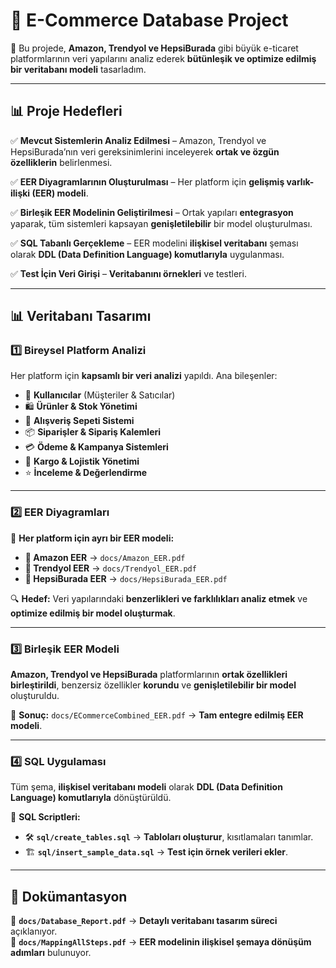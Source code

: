 # 🚀 E-Commerce Database Project  

📌 Bu projede, **Amazon, Trendyol ve HepsiBurada** gibi büyük e-ticaret platformlarının veri yapılarını analiz ederek **bütünleşik ve optimize edilmiş bir veritabanı modeli** tasarladım.   

---

## 📊 Proje Hedefleri  

✅ **Mevcut Sistemlerin Analiz Edilmesi** – Amazon, Trendyol ve HepsiBurada’nın veri gereksinimlerini inceleyerek **ortak ve özgün özelliklerin** belirlenmesi.  

✅ **EER Diyagramlarının Oluşturulması** – Her platform için **gelişmiş varlık-ilişki (EER) modeli**.  

✅ **Birleşik EER Modelinin Geliştirilmesi** – Ortak yapıları **entegrasyon** yaparak, tüm sistemleri kapsayan **genişletilebilir** bir model oluşturulması.  

✅ **SQL Tabanlı Gerçekleme** – EER modelini **ilişkisel veritabanı** şeması olarak **DDL (Data Definition Language) komutlarıyla** uygulanması.  

✅ **Test İçin Veri Girişi** – **Veritabanını örnekleri** ve testleri.  

---

## 📊 Veritabanı Tasarımı  

### **1️⃣ Bireysel Platform Analizi**  
Her platform için **kapsamlı bir veri analizi** yapıldı. Ana bileşenler:  

- 👥 **Kullanıcılar** (Müşteriler & Satıcılar)  
- 🛍️ **Ürünler & Stok Yönetimi**  
- 🛒 **Alışveriş Sepeti Sistemi**  
- 📦 **Siparişler & Sipariş Kalemleri**  
- 💳 **Ödeme & Kampanya Sistemleri**  
- 🚚 **Kargo & Lojistik Yönetimi**  
- ⭐ **İnceleme & Değerlendirme**  

---

### **2️⃣ EER Diyagramları**  
📌 **Her platform için ayrı bir EER modeli:**  

- **📄 Amazon EER** → `docs/Amazon_EER.pdf`  
- **📄 Trendyol EER** → `docs/Trendyol_EER.pdf`  
- **📄 HepsiBurada EER** → `docs/HepsiBurada_EER.pdf`  

🔍 **Hedef:** Veri yapılarındaki **benzerlikleri ve farklılıkları analiz etmek** ve **optimize edilmiş bir model oluşturmak**.  

---

### **3️⃣ Birleşik EER Modeli**  
**Amazon, Trendyol ve HepsiBurada** platformlarının **ortak özellikleri birleştirildi**, benzersiz özellikler **korundu** ve **genişletilebilir bir model** oluşturuldu.  

📄 **Sonuç:** `docs/ECommerceCombined_EER.pdf` → **Tam entegre edilmiş EER modeli**.  

---

### **4️⃣ SQL Uygulaması**  
Tüm şema, **ilişkisel veritabanı modeli** olarak **DDL (Data Definition Language) komutlarıyla** dönüştürüldü.  

📜 **SQL Scriptleri:**  
- 🛠️ **`sql/create_tables.sql`** → **Tabloları oluşturur**, kısıtlamaları tanımlar.  
- 🏗️ **`sql/insert_sample_data.sql`** → **Test için örnek verileri ekler**.  

---

## 📖 Dokümantasyon  

📄 **`docs/Database_Report.pdf`** → **Detaylı veritabanı tasarım süreci** açıklanıyor.  
📄 **`docs/MappingAllSteps.pdf`** → **EER modelinin ilişkisel şemaya dönüşüm adımları** bulunuyor.  
